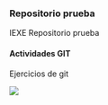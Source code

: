 ### Repositorio prueba

IEXE Repositorio prueba 

 #### Actividades GIT
 
 Ejercicios de git
 
![](C:\Users\JC\Documents\Maestria\LocalGit\CapturaLog.png)
